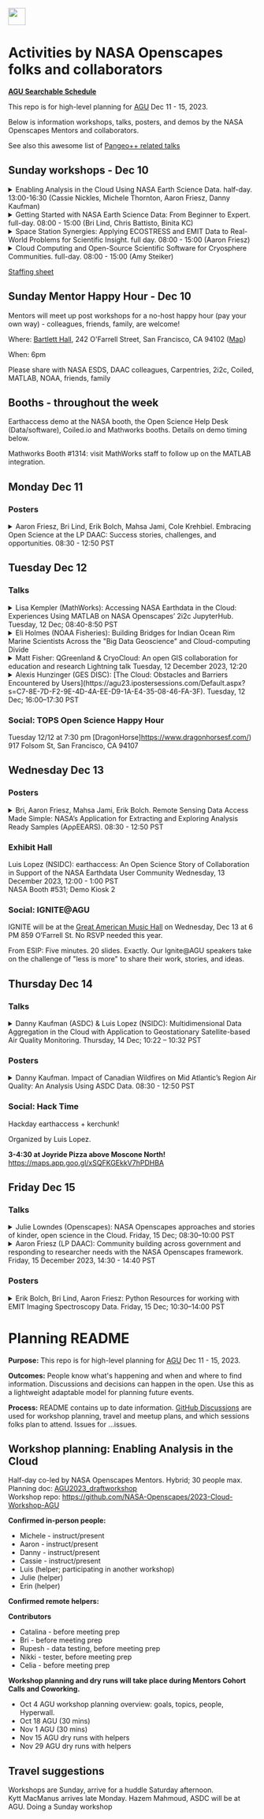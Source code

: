<a align="left" href="https://github.com/NASA-Openscapes/2023-planning-agu/"><img src="https://github.githubassets.com/images/modules/logos_page/GitHub-Mark.png" width="35px"/></a>

# Activities by NASA Openscapes folks and collaborators

**[AGU Searchable Schedule](https://agu.confex.com/agu/fm23/meetingapp.cgi/Home/0)**

This repo is for high-level planning for [AGU](https://www.agu.org/fall-meeting) Dec 11 - 15, 2023. 

Below is information workshops, talks, posters, and demos by the NASA Openscapes Mentors and collaborators.

See also this awesome list of [Pangeo++ related talks](https://docs.google.com/spreadsheets/d/1MzpYQ8JH3WNe_lihGWrykjTnW7Z2k9RtItlD9PyJjQ0/edit?pli=1#gid=280740961)

## Sunday workshops - Dec 10

<details>
<summary>Enabling Analysis in the Cloud Using NASA Earth Science Data. half-day. 13:00-16:30 (Cassie Nickles, Michele Thornton, Aaron Friesz, Danny Kaufman)</summary>

<https://agu.confex.com/agu/fm23/meetingapp.cgi/Session/193427>

Date and Time: Sunday, 10 December 2023: 13:00 - 16:30 **

Location: Moscone Center, 3022 - West

Final Session #: SCIWS23

Session Type: Hybrid

</details>

<details>
<summary>Getting Started with NASA Earth Science Data: From Beginner to Expert. full-day. 08:00 - 15:00 (Bri Lind, Chris Battisto, Binita KC)</summary>

<https://agu.confex.com/agu/fm23/meetingapp.cgi/Session/193391>

Date and Time: Sunday, 10 December 2023: 08:00 - 15:00 **  

Location: 3005 - West (Level 3, West, Moscone Center)

Session Type:   
</details>

<details>
<summary>Space Station Synergies: Applying ECOSTRESS and EMIT Data to Real-World Problems for Scientific Insight. full day. 08:00 - 15:00 (Aaron Friesz)</summary>

<https://agu.confex.com/agu/fm23/meetingapp.cgi/Session/193331>

Date and Time: Sunday, 10 December 2023:  08:00 - 15:00 **

Location: 3004 - West (Level 3, West, Moscone Center)

Session Type: Hybrid

</details>

<details>
<summary>Cloud Computing and Open-Source Scientific Software for Cryosphere Communities. full-day. 08:00 - 15:00 (Amy Steiker) </summary>

<https://agu.confex.com/agu/fm23/meetingapp.cgi/Session/193477>  

Date and Time: Sunday, 10 December 2023: 08:00 - 15:00 **   

Location: 3006 - West (Level 3, West, Moscone Center) 

</details>


[Staffing sheet](https://docs.google.com/spreadsheets/d/16rR4d7a_RnoL8B7FscSl8ocMxwHHWoUQzvIji1upUaQ/edit#gid=0)


## Sunday Mentor Happy Hour - Dec 10

Mentors will meet up post workshops for a no-host happy hour (pay your own way) - colleagues, friends, family, are welcome!

Where: [Bartlett Hall](https://www.bartletthall.com/), 242 O'Farrell Street, San Francisco, CA 94102 ([Map](https://maps.app.goo.gl/sVvzkxkrAMRPYmmS7))

When: 6pm   

Please share with NASA ESDS, DAAC colleagues, Carpentries, 2i2c, Coiled, MATLAB, NOAA, friends, family


## Booths - throughout the week

Earthaccess demo at the NASA booth, the Open Science Help Desk (Data/software), Coiled.io and Mathworks booths. Details on demo timing below. 

Mathworks Booth #1314: visit MathWorks staff to follow up on the MATLAB integration.

## Monday Dec 11

### Posters

<details>
<summary>Aaron Friesz, Bri Lind, Erik Bolch, Mahsa Jami, Cole Krehbiel. Embracing Open Science at the LP DAAC: Success stories, challenges, and opportunities. 08:30 - 12:50 PST
</summary> 

<https://agu.confex.com/agu/fm23/meetingapp.cgi/Paper/1411855>
  
Monday, 11 December 2023  08:30 - 12:50 PST
Poster Hall A-C - South (Exhibition Level, South, Moscone Center)
</details> 


## Tuesday Dec 12

### Talks

<details>
<summary>Lisa Kempler (MathWorks): Accessing NASA Earthdata in the Cloud: Experiences Using MATLAB on NASA Openscapes’ 2i2c JupyterHub. Tuesday, 12 Dec; 08:40-8:50 PST</summary>

<https://agu.confex.com/agu/fm23/meetingapp.cgi/Paper/1281461>

Abstract ID: 1281461  
Final Paper Number and Abstract Title: IN21A-02: Accessing NASA Earthdata in the Cloud: Experiences Using MATLAB on NASA Openscapes’ 2i2c JupyterHub  
Presentation Type: Oral  
Session Date and Time: Tuesday, 12 December 2023; 08:30 - 10:00 PST  
Session Number and Title: IN21A: Accelerating Science: The Convergence of Inclusive Computational Resources, Cloud-Optimized Data, Open-Source Tools, and Open Collaborative Communities I Oral  
</details>

<details>
<summary>Eli Holmes (NOAA Fisheries): Building Bridges for Indian Ocean Rim Marine Scientists Across the "Big Data Geoscience" and Cloud-computing Divide
</summary>

<https://agu.confex.com/agu/fm23/meetingapp.cgi/Paper/1417018>

Tuesday, 12 December 2023, 09:03 - 09:13  
203 - South (Level 2, South, Moscone Center)
</details>

<details>
<summary>Matt Fisher: QGreenland & CryoCloud: An open GIS collaboration for education and research
 Lightning talk Tuesday, 12 December 2023, 12:20 </summary>

<https://agu.confex.com/agu/fm23/meetingapp.cgi/Paper/1365725>
<https://nsidc.github.io/qgreenland-cryocloud-agu2023/>

2005 - West (Level 2, West, MC)

</details>

<details>
<summary>Alexis Hunzinger (GES DISC): [The Cloud: Obstacles and Barriers Encountered by Users](https://agu23.ipostersessions.com/Default.aspx?s=C7-8E-7D-F2-9E-4D-4A-EE-D9-1A-E4-35-08-46-FA-3F). Tuesday, 12 Dec; 16:00–17:30 PST</summary>

Alexis, eLightning doing a re-run from my ESIP poster, with updates based on the post-it note feedback  
Abstract ID: 1360223  
Final Paper Number & Abstract Title: IN24B-02: The Cloud: Obstacles and Barriers Encountered by Users  
Presentation Type: eLightning  
Session Number and Title: IN24B: Accelerating Science: The Convergence of Inclusive Computational Resources, Cloud-Optimized Data, Open-Source Tools, and Open Collaborative Communities III eLightning  
Session Date and Time: Tuesday, 12 December 2023; 16:00 – 17:30 PST  
Location: Moscone Center, South, Hall D; eLightning Theater IV, Hall D - South  
</details>


### Social: TOPS Open Science Happy Hour
Tuesday 12/12 at 7:30 pm
[DragonHorse]https://www.dragonhorsesf.com/) 917 Folsom St, San Francisco, CA 94107

## Wednesday Dec 13

### Posters

<details>
<summary>Bri, Aaron Friesz, Mahsa Jami, Erik Bolch. Remote Sensing Data Access Made Simple: NASA’s Application for Extracting and Exploring Analysis Ready Samples (AρρEEARS). 08:30 - 12:50 PST
</summary> 
  
<https://agu.confex.com/agu/fm23/meetingapp.cgi/Paper/1403006>

Wednesday, 13 December 2023, 08:30 - 12:50 PST  
Poster Hall A-C - South (Exhibition Level, South, Moscone Center)

</details>

### Exhibit Hall

Luis Lopez (NSIDC): earthaccess: An Open Science Story of Collaboration in Support of the NASA Earthdata User Community
Wednesday, 13 December 2023, 12:00 - 1:00 PST  
NASA Booth #531; Demo Kiosk 2


### Social: IGNITE@AGU

IGNITE will be at the [Great American Music Hall](https://gamh.com/) on Wednesday, Dec 13 at 6 PM 859 O’Farrell St. No RSVP needed this year.  

From ESIP: Five minutes. 20 slides. Exactly. Our Ignite@AGU speakers take on the challenge of "less is more" to share their work, stories, and ideas.

## Thursday Dec 14

### Talks

<details>
<summary>Danny Kaufman (ASDC) & Luis Lopez (NSIDC): Multidimensional Data Aggregation in the Cloud with Application to Geostationary Satellite-based Air Quality Monitoring. Thursday, 14 Dec; 10:22 – 10:32 PST</summary>

<https://agu.confex.com/agu/fm23/meetingapp.cgi/Paper/1414180>

Danny & Luis:  
Final Paper Number and Abstract Title: IN42B-01: Multidimensional Data Aggregation in the Cloud with Application to Geostationary Satellite-based Air Quality Monitoring  
Presentation Type: Oral  
Session Number and Title: IN42B: Maximizing the Utility and Efficiency of Scientific Research Through Analysis-Ready Data and Data Harmonization I Oral  
Session Date and Time: Thursday, 14 December 2023; 10:20 – 11:50 PST  
Presentation Length: 10:22 – 10:32 PST  
Location: Moscone Center, 2014 - West  
</details>

### Posters

<details>
<summary>Danny Kaufman. Impact of Canadian Wildfires on Mid Atlantic’s Region Air Quality: An Analysis Using ASDC Data. 08:30 - 12:50 PST
</summary> 
  
<https://agu.confex.com/agu/fm23/meetingapp.cgi/Paper/1316563>

Thursday, 14 December 2023, 08:30 - 12:50 PST  
Poster Hall A-C - South (Exhibition Level, South, Moscone Center)

</details>

### Social: Hack Time 
Hackday earthaccess + kerchunk! 

Organized by Luis Lopez.

**3-4:30 at Joyride Pizza above Moscone North!**  https://maps.app.goo.gl/xSQFKGEkkV7hPDHBA


## Friday Dec 15

### Talks

<details>
<summary>Julie Lowndes (Openscapes): NASA Openscapes approaches and stories of kinder, open science in the Cloud. Friday, 15 Dec; 08:30–10:00 PST</summary>

<https://agu.confex.com/agu/fm23/meetingapp.cgi/Paper/1368324>

Abstract ID: 1368324  
Final Paper Number and Abstract Title: SH51A-04: NASA Openscapes approaches and stories of kinder, open science in the Cloud  
Presentation Type: Oral  
Session Number and Title: SH51A: Adopting Open Science in the Heliophysics, Earth, and Space Sciences II Oral  
Session Date and Time: Friday, 15 December 2023; 08:30 – 10:00 PST  
Presentation Length: 09:00 – 09:10 PST  
Location: Moscone Center, 211 - South  
</details>

<details>
<summary>Aaron Friesz (LP DAAC): Community building across government and responding to researcher needs with the NASA Openscapes framework. Friday, 15 December 2023, 14:30 - 14:40 PST
</summary> 
  
<https://agu.confex.com/agu/fm23/meetingapp.cgi/Paper/1430101>

Location: 301-302 - South (Level 3, South, Moscone Center)  
</details>

### Posters

<details>
<summary>Erik Bolch, Bri Lind, Aaron Friesz: Python Resources for working with EMIT Imaging Spectroscopy Data. Friday, 15 Dec; 10:30–14:00 PST</summary>
  
<https://agu.confex.com/agu/fm23/meetingapp.cgi/Paper/1402701>

Erik, Bri, Aaron  
Abstract ID: 1368324  
Final Paper Number and Abstract Title:  GC51G-0700: Python Resources for working with EMIT Imaging Spectroscopy Data
Presentation Type: Poster  
Session Number and Title:   
Session Date and Time: Friday, 15 December 2023; 10:30 – 14:50 PST  
Presentation Length: 
Location: Poster Hall A-C, Moscone Center, South  
</details>


# Planning README 

**Purpose:** This repo is for high-level planning for [AGU](https://www.agu.org/fall-meeting) Dec 11 - 15, 2023.

**Outcomes:** People know what's happening and when and where to find information. Discussions and decisions can happen in the open. Use this as a lightweight adaptable model for planning future events.

**Process:** README contains up to date information. [GitHub Discussions](https://github.com/NASA-Openscapes/2023-planning-agu/discussions) are used for workshop planning, travel and meetup plans, and which sessions folks plan to attend. Issues for ...issues.

## Workshop planning: Enabling Analysis in the Cloud 

Half-day co-led by NASA Openscapes Mentors. Hybrid; 30 people max.  
Planning doc: [AGU2023_draftworkshop](https://docs.google.com/document/d/1dOilx2mVi-HK4gout0SpYczyXpsZymL0h4bKaIQ-2ew/)  
Workshop repo: https://github.com/NASA-Openscapes/2023-Cloud-Workshop-AGU

**Confirmed in-person people:** 
- Michele - instruct/present
- Aaron - instruct/present
- Danny - instruct/present
- Cassie - instruct/present
- Luis (helper; participating in another workshop)
- Julie (helper)
- Erin (helper)

**Confirmed remote helpers:**


**Contributors**  
- Catalina - before meeting prep
- Bri - before meeting prep
- Rupesh - data testing, before meeting prep
- Nikki - tester, before meeting prep
- Celia - before meeting prep

**Workshop planning and dry runs will take place during Mentors Cohort Calls and Coworking.**

- Oct 4	AGU workshop planning overview: goals, topics, people, Hyperwall.		
- Oct 18	AGU (30 mins)		
- Nov 1	AGU (30 mins)	
- Nov 15	AGU dry runs with helpers	
- Nov 29	AGU dry runs with helpers

## Travel suggestions

Workshops are Sunday, arrive for a huddle Saturday afternoon.  
Kytt MacManus arrives late Monday.
Hazem Mahmoud, ASDC will be at AGU. Doing a Sunday workshop
